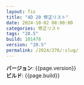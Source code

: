 ```yaml
---
layout: fix
title: "4D 20 修正リスト"
date: 2024-10-02 08:00:00
categories: 修正リスト
tags: "20.5"
build: 101478
version: "20.5"
permalink: /2024/276/:slug/
---
```


**バージョン**: {{page.version}}  
**ビルド**: {{page.build}} 

